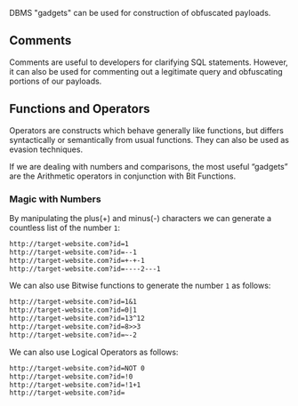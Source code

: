 DBMS "gadgets" can be used for construction of obfuscated payloads.
## Comments
Comments are useful to developers for clarifying SQL statements. However, it can also be used for commenting out a legitimate query and obfuscating portions of our payloads.
## Functions and Operators
Operators are constructs which behave generally like functions, but differs syntactically or semantically from usual functions. They can also be used as evasion techniques.

If we are dealing with numbers and comparisons, the most useful “gadgets” are the Arithmetic operators in conjunction with Bit Functions.
### Magic with Numbers
By manipulating the plus(+) and minus(-) characters we can generate a countless list of the number `1`:
```txt
http://target-website.com?id=1
http://target-website.com?id=--1
http://target-website.com?id=+-+-1
http://target-website.com?id=----2---1
```

We can also use Bitwise functions to generate the number `1` as follows:
```txt
http://target-website.com?id=1&1
http://target-website.com?id=0|1
http://target-website.com?id=13^12
http://target-website.com?id=8>>3
http://target-website.com?id=~-2
```

We can also use Logical Operators as follows:
```txt
http://target-website.com?id=NOT 0
http://target-website.com?id=!0
http://target-website.com?id=!1+1
http://target-website.com?id=
```
